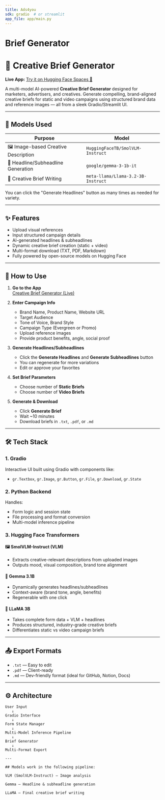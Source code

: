 ```yaml
---
title: Ads4you
sdk: gradio  # or streamlit
app_file: app/main.py
---
```



# Brief Generator

# 🎨 Creative Brief Generator

**Live App:** [Try it on Hugging Face Spaces 🚀](https://huggingface.co/spaces/Wtvman/Ads4you)

A multi-model AI-powered **Creative Brief Generator** designed for marketers, advertisers, and creatives. Generate compelling, brand-aligned creative briefs for static and video campaigns using structured brand data and reference images — all from a sleek Gradio/Streamlit UI.

---

## 🧠 Models Used

| Purpose | Model |
|--------|-------|
| 🖼️ Image-based Creative Description | `HuggingFaceTB/SmolVLM-Instruct` |
| 📰 Headline/Subheadline Generation | `google/gemma-3-1b-it` |
| 🧾 Creative Brief Writing | `meta-llama/Llama-3.2-3B-Instruct` |

You can click the "Generate Headlines" button as many times as needed for variety.

---

## ✨ Features

- Upload visual references
- Input structured campaign details
- AI-generated headlines & subheadlines
- Dynamic creative brief creation (static + video)
- Multi-format download (TXT, PDF, Markdown)
- Fully powered by open-source models on Hugging Face

---

## 📝 How to Use

1. **Go to the App**  
   [Creative Brief Generator (Live)](https://huggingface.co/spaces/Wtvman/Ads4you)

2. **Enter Campaign Info**
   - Brand Name, Product Name, Website URL
   - Target Audience
   - Tone of Voice, Brand Style
   - Campaign Type (Evergreen or Promo)
   - Upload reference images
   - Provide product benefits, angle, social proof

3. **Generate Headlines/Subheadlines**
   - Click the **Generate Headlines** and **Generate Subheadlines** button
   - You can regenerate for more variations
   - Edit or approve your favorites

4. **Set Brief Parameters**
   - Choose number of **Static Briefs**
   - Choose number of **Video Briefs**

5. **Generate & Download**
   - Click **Generate Brief**
   - Wait ~10 minutes
   - Download briefs in `.txt`, `.pdf`, or `.md`

---

## 🛠️ Tech Stack

### 1. Gradio
Interactive UI built using Gradio with components like:
- `gr.Textbox`, `gr.Image`, `gr.Button`, `gr.File`, `gr.Download`, `gr.State`

### 2. Python Backend
Handles:
- Form logic and session state
- File processing and format conversion
- Multi-model inference pipeline

### 3. Hugging Face Transformers

#### 🖼️ SmolVLM-Instruct (VLM)
- Extracts creative-relevant descriptions from uploaded images
- Outputs mood, visual composition, brand tone alignment

#### 📰 Gemma 3.1B
- Dynamically generates headlines/subheadlines
- Context-aware (brand tone, angle, benefits)
- Regenerable with one click

#### 🧾 LLaMA 3B
- Takes complete form data + VLM + headlines
- Produces structured, industry-grade creative briefs
- Differentiates static vs video campaign briefs

---

## 📤 Export Formats

- `.txt` — Easy to edit
- `.pdf` — Client-ready
- `.md` — Dev-friendly format (ideal for GitHub, Notion, Docs)

---

## ⚙️ Architecture

```plaintext
User Input
   ↓
Gradio Interface
   ↓
Form State Manager
   ↓
Multi-Model Inference Pipeline
   ↓
Brief Generator
   ↓
Multi-Format Export

---

## Models work in the following pipeline:

VLM (SmolVLM-Instruct) — Image analysis

Gemma — Headline & subheadline generation

LLaMA — Final creative brief writing

